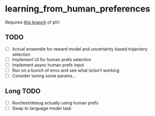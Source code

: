 # learning_from_human_preferences

Requires [this branch](https://github.com/neevparikh/pfrl/tree/master) of pfrl

## TODO

- [ ] Actual ensemble for reward model and uncertainty based trajectory selection
- [ ] Implement UI for human prefs selection
- [ ] Implement async human prefs input
- [ ] Run on a bunch of envs and see what is/isn't working
- [ ] Consider tuning some params...

## Long TODO
- [ ] Run/test/debug actually using human prefs
- [ ] Swap to language model task
